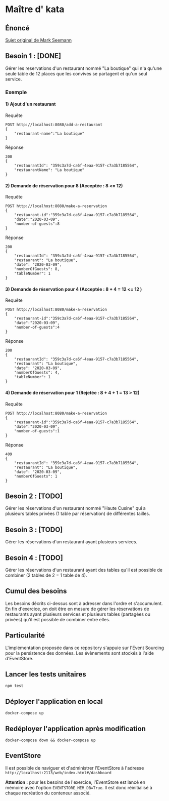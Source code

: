 
# Maître d' kata

## Énoncé
[Sujet original de Mark Seemann](https://blog.ploeh.dk/2020/01/27/the-maitre-d-kata/)

## Besoin 1 : [DONE]
Gérer les reservations d'un restaurant nommé "La boutique" qui n'a qu'une seule table de 12 places que les convives se partagent et qu'un seul service.

### Exemple 
#### 1) Ajout d'un restaurant
Requête
```
POST http://localhost:8080/add-a-restaurant
{
	"restaurant-name":"La boutique"
}
```
Réponse
```
200
{
    "restaurantId": "359c3a7d-ca6f-4eaa-9157-c7a3b7185564",
    "restaurantName": "La boutique"
}
```
#### 2) Demande de réservation pour 8 (Acceptée : 8 <= 12)
Requête
```
POST http://localhost:8080/make-a-reservation
{
	"restaurant-id":"359c3a7d-ca6f-4eaa-9157-c7a3b7185564",
	"date":"2020-03-09",
	"number-of-guests":8
}
```
Réponse
```
200
{
    "restaurantId": "359c3a7d-ca6f-4eaa-9157-c7a3b7185564",
    "restaurant": "La boutique",
    "date": "2020-03-09",
    "numberOfGuests": 8,
    "tableNumber": 1
}
```
#### 3) Demande de réservation pour 4 (Acceptée : 8 + 4 = 12 <= 12 )
Requête
```
POST http://localhost:8080/make-a-reservation
{
	"restaurant-id":"359c3a7d-ca6f-4eaa-9157-c7a3b7185564",
	"date":"2020-03-09",
	"number-of-guests":4
}
```
Réponse
```
200
{
    "restaurantId": "359c3a7d-ca6f-4eaa-9157-c7a3b7185564",
    "restaurant": "La boutique",
    "date": "2020-03-09",
    "numberOfGuests": 4,
    "tableNumber": 1
}
```
#### 4) Demande de réservation pour 1 (Rejetée : 8 + 4 + 1 = 13 > 12)
Requête
```
POST http://localhost:8080/make-a-reservation
{
	"restaurant-id":"359c3a7d-ca6f-4eaa-9157-c7a3b7185564",
	"date":"2020-03-09",
	"number-of-guests":1
}
```
Réponse
```
409
{
    "restaurantId": "359c3a7d-ca6f-4eaa-9157-c7a3b7185564",
    "restaurant": "La boutique",
    "date": "2020-03-09",
    "numberOfGuests": 1
}
```

## Besoin 2 : [TODO]
Gérer les réservations d'un restaurant nommé "Haute Cusine" qui a plusieurs tables privées (1 table par réservation) de différentes tailles.

## Besoin 3 : [TODO]
Gérer les réservations d'un restaurant ayant plusieurs services. 

## Besoin 4 : [TODO]
Gérer les réservations d'un restaurant ayant des tables qu'il est possible de combiner (2 tables de 2 = 1 table de 4).

## Cumul des besoins
Les besoins décrits ci-dessus sont à adresser dans l'ordre et s'accumulent. 
En fin d'exercice, on doit être en mesure de gérer les réservations de restaurants ayant plusieurs services et plusieurs tables (partagées ou privées) qu'il est possible de combiner entre elles. 

## Particularité
L'implémentation proposée dans ce repository s'appuie sur l'Event Sourcing pour la persistence des données. Les évènements sont stockés à l'aide d'EventStore.

## Lancer les tests unitaires
```
npm test
```

## Déployer l'application en local
```
docker-compose up
``` 

## Redéployer l'application après modification
```
docker-compose down && docker-compose up
```

## EventStore
Il est possible de naviguer et d'administrer l'EventStore à l'adresse `http://localhost:2113/web/index.html#/dashboard`

**Attention :** pour les besoins de l'exercice, l'EventStore est lancé en mémoire avec l'option `EVENTSTORE_MEM_DB=True`.
Il est donc réinitialisé à chaque recréation du conteneur associé.

 




